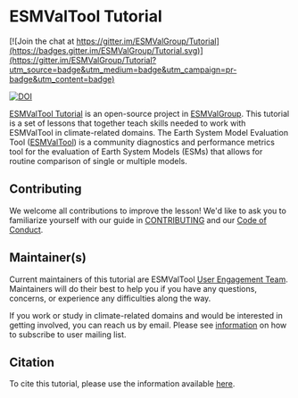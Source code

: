 # ESMValTool Tutorial

[![Join the chat at
https://gitter.im/ESMValGroup/Tutorial](https://badges.gitter.im/ESMValGroup/Tutorial.svg)](https://gitter.im/ESMValGroup/Tutorial?utm_source=badge&utm_medium=badge&utm_campaign=pr-badge&utm_content=badge)

[![DOI](https://zenodo.org/badge/DOI/10.5281/zenodo.3974592.svg)](https://doi.org/10.5281/zenodo.3974592)


[ESMValTool Tutorial][tutorial-site] is an open-source project in
[ESMValGroup][ESMValTool-site].
This tutorial is a set of lessons that together teach skills needed to work
with ESMValTool in climate-related domains.
The Earth System Model Evaluation Tool ([ESMValTool][ESMValTool-site]) is a
community diagnostics and performance metrics tool for the evaluation of
Earth System Models (ESMs) that allows for routine comparison of single or
multiple models.

## Contributing

We welcome all contributions to improve the lesson!
We'd like to ask you to familiarize yourself with our guide in
[CONTRIBUTING](CONTRIBUTING) and our [Code of Conduct](CODE_OF_CONDUCT).

## Maintainer(s)

Current maintainers of this tutorial are ESMValTool
[User Engagement Team][user-engagement].
Maintainers will do their
best to help you if you have any questions, concerns, or experience any
difficulties along the way.

If you work or study in climate-related domains and would be interested in
getting involved, you can reach us by email.
Please see [information][contact-info] on how to subscribe to user mailing list.

## Citation

To cite this tutorial, please use the information available [here](CITATION.cff).

[ESMValTool-site]: https://www.esmvaltool.org/
[ESMValTool-doc]: https://esmvaltool.readthedocs.io/en/latest/
[tutorial-repo]: https://esmvalgroup.github.io/ESMValTool_Tutorial/
[tutorial-site]: https://esmvalgroup.github.io/ESMValTool_Tutorial
[user-engagement]: https://github.com/orgs/ESMValGroup/teams/userengagementteam
[contact-info]: https://docs.esmvaltool.org/en/latest/community/contact.html#user-mailing-list

